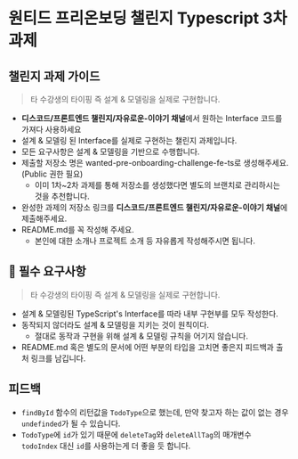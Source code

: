 # 원티드 프리온보딩 챌린지 Typescript 3차 과제

## 챌린지 과제 가이드

> 타 수강생의 타이핑 즉 설계 & 모델링을 실제로 구현합니다.

- **디스코드/프론트엔드 챌린지/자유로운-이야기 채널**에서 원하는 Interface 코드를 가져다 사용하세요
- 설계 & 모델링 된 Interface를 실제로 구현하는 챌린지 과제입니다.
- 모든 요구사항은 설계 & 모델링을 기반으로 수행합니다.
- 제출할 저장소 명은 wanted-pre-onboarding-challenge-fe-ts로 생성해주세요. (Public 권한 필요)
  - 이미 1차~2차 과제를 통해 저장소를 생성했다면 별도의 브랜치로 관리하시는 것을 추천합니다.
- 완성한 과제의 저장소 링크를 **디스코드/프론트엔드 챌린지/자유로운-이야기 채널**에 제출해주세요.
- README.md를 꼭 작성해 주세요.
  - 본인에 대한 소개나 프로젝트 소개 등 자유롭게 작성해주시면 됩니다.

## 📝 필수 요구사항

> 타 수강생의 타이핑 즉 설계 & 모델링을 실제로 구현합니다.

- 설계 & 모델링된 TypeScript's Interface를 따라 내부 구현부를 모두 작성한다.
- 동작되지 않더라도 설계 & 모델링을 지키는 것이 원칙이다.
  - 절대로 동작과 구현을 위해 설계 & 모델링 규칙을 어기지 않습니다.
- README.md 혹은 별도의 문서에 어떤 부분의 타입을 고치면 좋은지 피드백과 출처 링크를 남깁니다.

## 피드백

- `findById` 함수의 리턴값을 `TodoType`으로 했는데, 만약 찾고자 하는 값이 없는 경우 `undefinded`가 될 수 있습니다.
- `TodoType`에 `id`가 있기 때문에 `deleteTag`와 `deleteAllTag`의 매개변수 `todoIndex` 대신 `id`를 사용하는게 더 좋을 듯 합니다.
